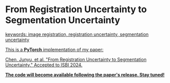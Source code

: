 # From Registration Uncertainty to Segmentation Uncertainty
<a href="https://opensource.org/licenses/MIT">

keywords: image registration, registration uncertainty, segmentation uncertainty

This is a **PyTorch** implementation of my paper:

Chen, Junyu, et al. "From Registration Uncertainty to Segmentation Uncertainty." Accepted to ISBI 2024.

**The code will become available following the paper's release. Stay tuned!**

